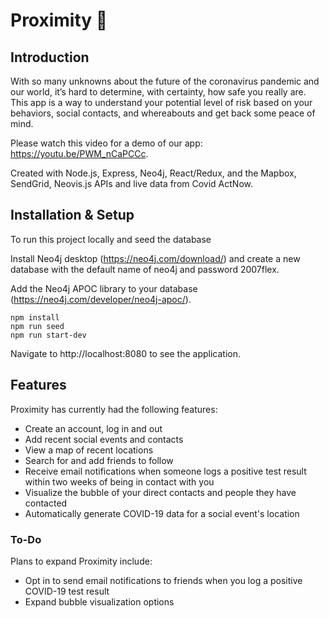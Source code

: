 # Proximity 📍

## Introduction
With so many unknowns about the future of the coronavirus pandemic and our world, it’s hard to determine, with certainty, how safe you really are. This app is a way to understand your potential level of risk based on your behaviors, social contacts, and whereabouts and get back some peace of mind.

Please watch this video for a demo of our app: https://youtu.be/PWM_nCaPCCc.

Created with Node.js, Express, Neo4j, React/Redux, and the Mapbox, SendGrid, Neovis.js APIs and live data from Covid ActNow.

## Installation & Setup
To run this project locally and seed the database

Install Neo4j desktop (https://neo4j.com/download/) and create a new database with the default name of neo4j and password 2007flex.

Add the Neo4j APOC library to your database (https://neo4j.com/developer/neo4j-apoc/).

```
npm install
npm run seed
npm run start-dev
```
Navigate to http://localhost:8080 to see the application.

## Features
Proximity has currently had the following features:
- Create an account, log in and out
- Add recent social events and contacts
- View a map of recent locations
- Search for and add friends to follow
- Receive email notifications when someone logs a positive test result within two weeks of being in contact with you
- Visualize the bubble of your direct contacts and people they have contacted
- Automatically generate COVID-19 data for a social event's location

### To-Do
Plans to expand Proximity include:
- Opt in to send email notifications to friends when you log a positive COVID-19 test result
- Expand bubble visualization options

